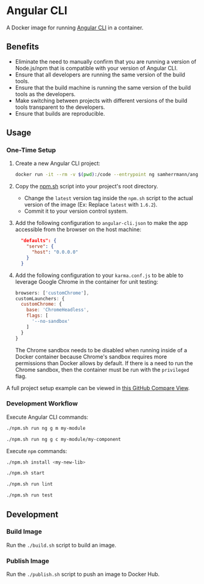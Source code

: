 # Angular CLI
A Docker image for running [Angular CLI](https://github.com/angular/angular-cli)
in a container.
## Benefits
* Eliminate the need to manually confirm that you are running a version of
  Node.js/npm that is compatible with your version of Angular CLI.
* Ensure that all developers are running the same version of the build tools.
* Ensure that the build machine is running the same version of the build tools
  as the developers.
* Make switching between projects with different versions of the build tools
  transparent to the developers.
* Ensure that builds are reproducible.

## Usage
### One-Time Setup
1. Create a new Angular CLI project:
    ```sh
    docker run -it --rm -v $(pwd):/code --entrypoint ng samherrmann/angular-cli new my-app
    ```

2. Copy the [npm.sh](npm.sh) script into your project's root directory.
    * Change the `latest` version tag inside the `npm.sh` script to the actual
      version of the image (Ex: Replace `latest` with `1.6.2`).
    * Commit it to your version control system.

3. Add the following configuration to `angular-cli.json` to make the app
   accessible from the browser on the host machine:
    ```json
      "defaults": {
        "serve": {
          "host": "0.0.0.0"
        }
      }
    ```
4. Add the following configuration to your `karma.conf.js` to be able to
   leverage Google Chrome in the container for unit testing:

    ```js
    browsers: ['customChrome'],
    customLaunchers: {
      customChrome: {
        base: 'ChromeHeadless',
        flags: [
          '--no-sandbox'
        ]
      }
    }
    ```
    The Chrome sandbox needs to be disabled when running inside of a Docker
    container because Chrome's sandbox requires more permissions than Docker
    allows by default. If there is a need to run the Chrome sandbox, then the
    container must be run with the `privileged` flag.

A full project setup example can be viewed in [this GitHub Compare View](https://github.com/samherrmann/docker-angular-cli/compare/example-app).

### Development Workflow
Execute Angular CLI commands:

```sh
./npm.sh run ng g m my-module
```
```sh
./npm.sh run ng g c my-module/my-component
```

Execute `npm` commands:
```sh
./npm.sh install <my-new-lib>
```
```sh
./npm.sh start
```
```sh
./npm.sh run lint
```
```sh
./npm.sh run test
```

## Development
### Build Image
Run the `./build.sh` script to build an image.

### Publish Image
Run the `./publish.sh` script to push an image to Docker Hub.
